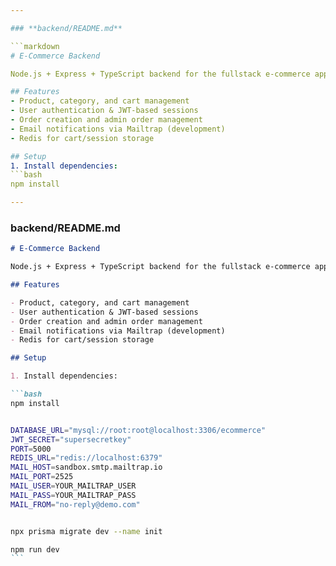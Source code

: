 ```yaml
---

### **backend/README.md**

```markdown
# E-Commerce Backend

Node.js + Express + TypeScript backend for the fullstack e-commerce app.

## Features
- Product, category, and cart management
- User authentication & JWT-based sessions
- Order creation and admin order management
- Email notifications via Mailtrap (development)
- Redis for cart/session storage

## Setup
1. Install dependencies:
```bash
npm install

---
```


### **backend/README.md**

````markdown
# E-Commerce Backend

Node.js + Express + TypeScript backend for the fullstack e-commerce app.

## Features

- Product, category, and cart management
- User authentication & JWT-based sessions
- Order creation and admin order management
- Email notifications via Mailtrap (development)
- Redis for cart/session storage

## Setup

1. Install dependencies:

```bash
npm install


DATABASE_URL="mysql://root:root@localhost:3306/ecommerce"
JWT_SECRET="supersecretkey"
PORT=5000
REDIS_URL="redis://localhost:6379"
MAIL_HOST=sandbox.smtp.mailtrap.io
MAIL_PORT=2525
MAIL_USER=YOUR_MAILTRAP_USER
MAIL_PASS=YOUR_MAILTRAP_PASS
MAIL_FROM="no-reply@demo.com"


npx prisma migrate dev --name init

npm run dev
```
````

